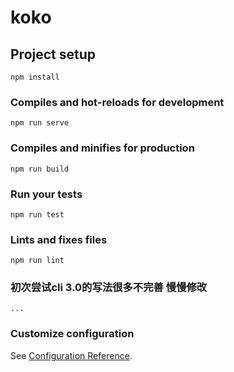 # koko

## Project setup
```
npm install
```

### Compiles and hot-reloads for development
```
npm run serve
```

### Compiles and minifies for production
```
npm run build
```

### Run your tests
```
npm run test
```

### Lints and fixes files
```
npm run lint
```

### 初次尝试cli 3.0的写法很多不完善 慢慢修改
```
...
```

### Customize configuration
See [Configuration Reference](https://cli.vuejs.org/config/).
